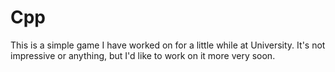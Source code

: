 Cpp
===
This is a simple game I have worked on for a little while at University. It's not impressive or anything, but I'd like to work on it more very soon.
